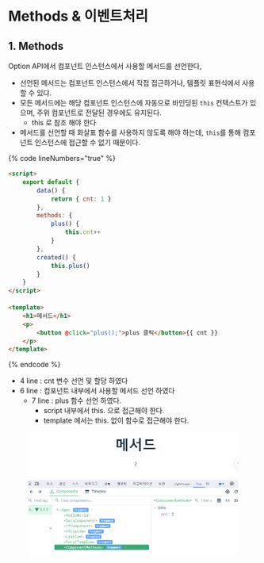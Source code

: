 # Methods & 이벤트처리

## 1. Methods

Option API에서 컴포넌트 인스턴스에서 사용할 메서드를 선언한다,

* 선언된 메서드는 컴포넌트 인스턴스에서 직접 접근하거나, 템플릿 표현식에서 사용할 수 있댜.&#x20;
* 모든 메서드에는 해당 컴포넌트 인스턴스에 자동으로 바인딩된 `this` 컨텍스트가 있으며, 주위 컴포넌트로 전달된 경우에도 유지된다.
  * this 로 참조 해야 한다
* 메서드를 선언할 때 화살표 함수를 사용하지 않도록 해야 하는데, `this`를 통해 컴포넌트 인스턴스에 접근할 수 없기 때문이다.

{% code lineNumbers="true" %}
```html
<script>
    export default {
        data() {
            return { cnt: 1 }
        },
        methods: {
            plus() {
                this.cnt++
            }
        },
        created() {
            this.plus() 
        }
    }
</script>

<template>
    <h1>메서드</h1>
    <p>
        <button @click="plus();">plus 클릭</button>{{ cnt }}
    </p>
</template>
```
{% endcode %}

* 4 line : cnt 변수 선언 및 할당 하였다
* 6 line :  컴포넌트 내부에서 사용할 메서드 선언 하였다
  * 7 line : plus 함수 선언 하였다.
    * script 내부에서 this. 으로 접근해야 한다.
    * template 에서는 this. 없이  함수로 접근해야 한다.

<figure><img src="../../../.gitbook/assets/image (193).png" alt="" width="563"><figcaption></figcaption></figure>
